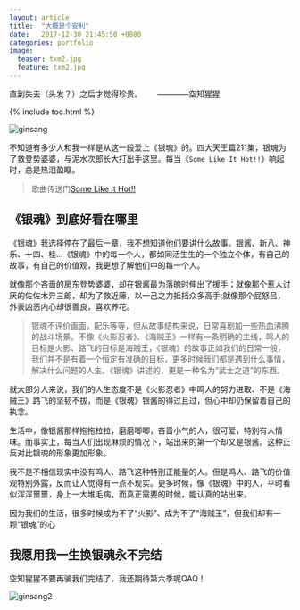 ```yaml
---
layout: article
title:  "大概是个安利"
date:   2017-12-30 21:45:50 +0800
categories: portfolio
image:
  teaser: txm2.jpg
  feature: txm2.jpg
---
```


直到失去（头发？）之后才觉得珍贵。       ————空知猩猩

{% include toc.html %}

![ginsang](https://pic1.zhimg.com/50/v2-aee95796cb804b303c597a57bf41e777_hd.jpg)

不知道有多少人和我一样是从这一段爱上《银魂》的。四大天王篇211集，银魂为了救登势婆婆，与泥水次郎长大打出手这里。每当《`Some Like It Hot!!`》响起时，总是热泪盈眶。

>歌曲传送门[Some Like It Hot!!]

## 《银魂》到底好看在哪里

《银魂》我选择停在了最后一章，我不想知道他们要讲什么故事。银酱、新八、神乐、十四、桂...《银魂》中的每一个人，都如同活生生的一个独立个体，有自己的故事，有自己的价值观，我更想了解他们中的每一个人。

就像那个吝啬的房东登势婆婆，却在银酱最为落魄时伸出了援手；就像那个惹人讨厌的佐佐木异三郎，却为了救近藤，以一己之力抵挡众多高手;就像那个屁怒吕，外表凶恶内心却很善良，喜欢养花。

> 银魂不评价画面，配乐等等，但从故事结构来说，日常喜剧加一些热血沸腾的战斗场景。不像《火影忍者》、《海贼王》一样有一条明确的主线，鸣人的目标是火影、路飞的目标是海贼王，《银魂》的故事正如我们的日常一般，我们并不是有着一个恒定有准确的目标，更多时候我们都是遇到什么事情，解决什么问题的人生。《银魂》讲述的，更是一种名为“武士之道”的东西。

就大部分人来说，我们的人生态度不是《火影忍者》中鸣人的努力进取、不是《海贼王》路飞的坚韧不拔，而是《银魂》银酱的得过且过，但心中却仍保留着自己的执念。

生活中，像银酱那样拖拖拉拉，磨磨唧唧，吝啬小气的人，很可爱，特别有人情味。而事实上，每当人们出现麻烦的情况下，站出来的第一个却又是银酱。这种正反对比银魂的形象更加形象。

我不是不相信现实中没有鸣人、路飞这种特别正能量的人。但是鸣人、路飞的价值观特别外露，反而让人觉得有一点不现实。更多时候，像《银魂》中的人，平时看似浑浑噩噩，身上一大堆毛病。而真正需要的时候，能认真的站出来。

因为我们的生活，很多时候成为不了“火影”、成为不了“海贼王”，但我们却有一颗“银魂”的心

## 我愿用我一生换银魂永不完结

空知猩猩不要再骗我们完结了，我还期待第六季呢QAQ！

![ginsang2](https://pic3.zhimg.com/50/v2-eda509099b338a439ea4296e5f4f4063_hd.jpg)


[Some Like It Hot!!]: http://music.163.com/#/song?id=29762029

